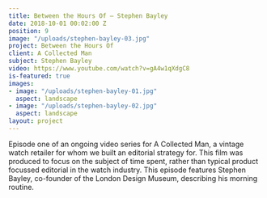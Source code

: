 ```yaml
---
title: Between the Hours Of — Stephen Bayley
date: 2018-10-01 00:02:00 Z
position: 9
image: "/uploads/stephen-bayley-03.jpg"
project: Between the Hours Of
client: A Collected Man
subject: Stephen Bayley
video: https://www.youtube.com/watch?v=gA4w1qXdgC8
is-featured: true
images:
- image: "/uploads/stephen-bayley-01.jpg"
  aspect: landscape
- image: "/uploads/stephen-bayley-02.jpg"
  aspect: landscape
layout: project
---
```


Episode one of an ongoing video series for A Collected Man, a vintage watch retailer for whom we built an editorial strategy for. This film was produced to focus on the subject of time spent, rather than typical product focussed editorial in the watch industry. This episode features Stephen Bayley, co-founder of the London Design Museum, describing his morning routine. 